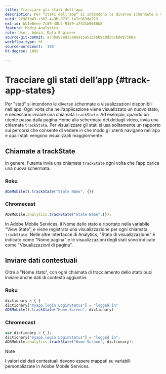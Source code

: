 ```yaml
---
title: Tracciare gli stati dell’app
description: Per “stati dell'app” si intendono le diverse schermate o visualizzazioni disponibili nell'app. Scopri come tenere traccia degli stati dell’app nell’applicazione utilizzando la chiamata trackState.
uuid: 2f98fb43-c362-4a9b-8732-fa7e963da729
exl-id: bb1e0eee-7c59-40b4-9359-a7441b9686b8
feature: Media Analytics
role: User, Admin, Data Engineer
source-git-commit: a73ba98e025e0a915a5136bb9e0d5bcbde875b0a
workflow-type: ht
source-wordcount: '188'
ht-degree: 100%

---
```


# Tracciare gli stati dell’app {#track-app-states}

Per &quot;stati&quot; si intendono le diverse schermate o visualizzazioni disponibili nell&#39;app. Ogni volta che nell&#39;applicazione viene visualizzato un nuovo stato, è necessario inviare una chiamata `trackState`. Ad esempio, quando un utente passa dalla pagina Home alla schermata dei dettagli video, invia una chiamata `trackState`. Per visualizzare gli stati si usa solitamente un rapporto sui percorsi che consente di vedere in che modo gli utenti navigano nell’app e quali stati vengono visualizzati maggiormente.

## Chiamate a trackState

In genere, l&#39;utente invia una chiamata `trackState` ogni volta che l’app carica una nuova schermata.

### Roku

```js
ADBMobile().trackState("State Name", {})
```

### Chromecast

```js
ADBMobile.analytics.trackState("State Name",{});
```

In Adobe Mobile Services, il Nome dello stato è riportato nella variabile &quot;View State&quot;, e viene registrata una visualizzazione per ogni chiamata `trackState`. Nelle altre interfacce di Analytics, &quot;Stato di visualizzazione&quot; è indicato come &quot;Nome pagina&quot; e le visualizzazioni degli stati sono indicate come &quot;Visualizzazioni di pagina&quot;.

## Inviare dati contestuali

Oltre a &quot;Nome stato&quot;, con ogni chiamata di tracciamento dello stato puoi inviare anche dati di contesto aggiuntivi.

### Roku

```js
dictionary = { } 
dictionary["myapp.login.LoginStatus"] = "logged in"  
ADBMobile().trackState("Home Screen", dictionary)
```

### Chromecast

```js
var dictionary = { }; 
dictionary["myapp.login.LoginStatus"] = "logged in"; 
ADBMobile.analytics.trackState("Home Screen", dictionary); 
```

>[!NOTE]
>
>I valori dei dati contestuali devono essere mappati su variabili personalizzate in Adobe Mobile Services.
